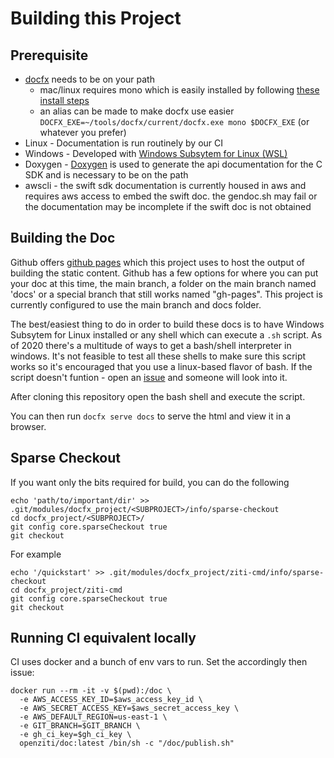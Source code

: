 # Building this Project

## Prerequisite

* [docfx](https://dotnet.github.io/docfx/) needs to be on your path
    * mac/linux requires mono which is easily installed by following [these install steps](https://www.mono-project.com/download/stable/#download-lin)
    * an alias can be made to make docfx use easier `DOCFX_EXE=~/tools/docfx/current/docfx.exe mono $DOCFX_EXE` (or whatever you prefer)
* Linux - Documentation is run routinely by our CI
* Windows - Developed with [Windows Subsytem for Linux (WSL)](https://docs.microsoft.com/en-us/windows/wsl/install-win10)
* Doxygen - [Doxygen](http://www.doxygen.nl/) is used to generate the api documentation for the C SDK and is
  necessary to be on the path
* awscli - the swift sdk documentation is currently housed in aws and requires aws access to embed the swift doc.
  the gendoc.sh may fail or the documentation may be incomplete if the swift doc is not obtained

## Building the Doc

Github offers [github pages](https://pages.github.com/) which this project uses to host the output of building the
static content. Github has a few options for where you can put your doc at this time, the main branch, a folder on the
main branch named 'docs' or a special branch that still works named "gh-pages". This project is currently configured
to use the main branch and docs folder.

The best/easiest thing to do in order to build these docs is to have Windows Subsytem for Linux installed or any shell
which can execute a `.sh` script. As of 2020 there's a multitude of ways to get a bash/shell interpreter in windows.
It's not feasible to test all these shells to make sure this script works so it's encouraged that you use a linux-based
flavor of bash. If the script doesn't funtion - open an [issue](./issues) and someone will look into it.

After cloning this repository open the bash shell and execute the [](gendoc.sh) script.

You can then run `docfx serve docs` to serve the html and view it in a browser.

## Sparse Checkout
If you want only the bits required for build, you can do the following

    echo 'path/to/important/dir' >> .git/modules/docfx_project/<SUBPROJECT>/info/sparse-checkout
    cd docfx_project/<SUBPROJECT>/
    git config core.sparseCheckout true
    git checkout


For example

    echo '/quickstart' >> .git/modules/docfx_project/ziti-cmd/info/sparse-checkout
    cd docfx_project/ziti-cmd
    git config core.sparseCheckout true
    git checkout 


## Running CI equivalent locally
CI uses docker and a bunch of env vars to run. Set the accordingly then issue:

    docker run --rm -it -v $(pwd):/doc \
      -e AWS_ACCESS_KEY_ID=$aws_access_key_id \
      -e AWS_SECRET_ACCESS_KEY=$aws_secret_access_key \
      -e AWS_DEFAULT_REGION=us-east-1 \
      -e GIT_BRANCH=$GIT_BRANCH \
      -e gh_ci_key=$gh_ci_key \
      openziti/doc:latest /bin/sh -c "/doc/publish.sh"
